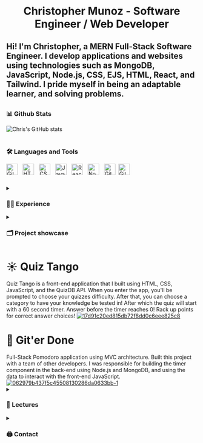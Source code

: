 # <div align="center">Christopher Munoz - Software Engineer / Web Developer</div>

<h2>
Hi! I'm Christopher, a MERN Full-Stack Software Engineer. I develop applications and websites using technologies such as MongoDB, JavaScript, Node.js, CSS, EJS, HTML, React, and Tailwind. I pride myself in being an adaptable learner, and solving problems.
<h2>

### 📊 Github Stats

![Chris's GitHub stats](https://github-readme-stats.vercel.app/api?username=chrismunozcodes&show_icons=true&theme=gruvbox)

<!-- ![GitHub Streak](https://streak-stats.demolab.com?user=chrismunozcodes&theme=gruvbox&border_radius=4.5) -->

#

### 🛠 Languages and Tools
<img align="left" alt="Git" width="30px" style="padding-right:10px;" src="https://cdn.jsdelivr.net/gh/devicons/devicon/icons/git/git-original.svg" />
<img align="left" alt="HTML" width="30px" style="padding-right:10px;" src="https://cdn.jsdelivr.net/gh/devicons/devicon/icons/html5/html5-plain.svg" />
<img align="left" alt="CSS" width="30px" style="padding-right:10px;" src="https://cdn.jsdelivr.net/gh/devicons/devicon/icons/css3/css3-plain.svg" />
<img align="left" alt="JavaScript" width="30px" style="padding-right:10px;" src="https://cdn.jsdelivr.net/gh/devicons/devicon/icons/javascript/javascript-plain.svg" />
<img align="left" alt="React" width="30px" style="padding-right:10px;" src="https://cdn.jsdelivr.net/gh/devicons/devicon/icons/react/react-original.svg" />
<img align="left" alt="NodeJS" width="30px" style="padding-right:10px;" src="https://cdn.jsdelivr.net/gh/devicons/devicon/icons/nodejs/nodejs-original.svg" />
<img align="left" alt="GitHub" width="30px" style="padding-right:5px;" src="https://cdn.jsdelivr.net/gh/devicons/devicon/icons/github/github-original.svg" />
<img align="left" alt="GitHub" width="30px" style="padding-right:10px;" src="https://cdn.jsdelivr.net/gh/devicons/devicon/icons/mongodb/mongodb-original.svg" />
<br />

#
<details>
 <summary><h3>👨‍💻 Experience</h3></summary>
 <h1>Freelance</h1>
I have successfully delievered fully-responsive websites to business owners in my local area. I work closely with my clients to meet tight deadlines, deliever clean code products, and also provide maintenance and hosting.
 
 <h1>100Devs</h1>
During my time at 100Devs, I had plenty of amazing opportunities, I attended a bunch of seminars that fleshed out my knowledge of programming technologies such as  Github, HTML, CSS, JavaScript, Node.js, MongoDB and React. I worked with different teams building out full-stack web application, building relationships, and working with different people each time. Countless hours of problem solving, building, and working with peers and clients. During my time at 100Devs I found my first client as well, allowing me to expand my skill-set.

</details>

<details>
 <summary><h3>🗂 Project showcase</h3></summary>
 <h1>☀️ Sunshine Attractions</h1>
Full-stack review application for theme parks in Florida. Allowing tourists and locals to find up-to-date information on various rides, shows, and food for Florida theme parks. Includes tools to help individuals plan their trips, find important information to save time and help their next trip to be as enjoyable as possible.
</details>
 
 <h1>☀️ Quiz Tango</h1>
Quiz Tango is a front-end application that I built using HTML, CSS, JavaScript, and the QuizDB API. When you enter the app, you'll be prompted to choose your quizzes difficulty. After that, you can choose a category to have your knowledge be tested in! After which the quiz will start with a 60 second timer. Answer before the timer reaches 0! Rack up points for correct answer choices!
<a href="https://ibb.co/pvN0LhB"><img src="https://i.ibb.co/C541HP3/17d91c20ed815db72f8dd0c6eee825c8.png" alt="17d91c20ed815db72f8dd0c6eee825c8" border="0"></a>

 <h1>🧙 Git'er Done</h1>
Full-Stack Pomodoro application using MVC architecture. Built this project with a team of other developers. I was responsible for building the timer component in the back-end using Node.js and MongoDB, and using the data to interact with the front-end JavaScript.
<a href="https://ibb.co/Y3dccjB"><img src="https://i.ibb.co/W6zkkKv/062979b437f5c45508130286da0633bb-1.png" alt="062979b437f5c45508130286da0633bb-1" border="0"></a>

<details>
 <summary><h3>🎤 Lectures</h3></summary>
<ul>
 <h1>🧠 MVC Archeticture </h1>
Presentation for The Complete Guide to Utilizing MVC in your Backend Node Apps. Comes with hands on tutorial.
</ul>
</details>

<details>
 <summary><h3>🖨 Contact</h3></summary>
<ul>
  <li><a href="christopherm0507@gmail.com">Email</a></li> 
 <li><a href="https://www.linkedin.com/in/chrismunozcodes/">Linkedin</a></li> 
 <li><a href="https://www.twitter.com/chrismunozcodes">Twitter</a></li> 
</ul>
</details>
